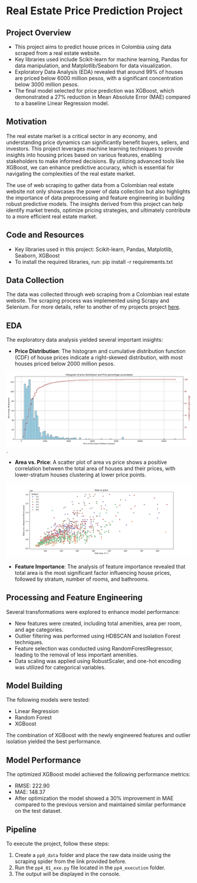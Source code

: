 # Real Estate Price Prediction Project

## Project Overview

- This project aims to predict house prices in Colombia using data scraped from a real estate website.
- Key libraries used include Scikit-learn for machine learning, Pandas for data manipulation, and Matplotlib/Seaborn for data visualization.
- Exploratory Data Analysis (EDA) revealed that around 99% of houses are priced below 6000 million pesos, with a significant concentration below 3000 million pesos.
- The final model selected for price prediction was XGBoost, which demonstrated a 27% reduction in Mean Absolute Error (MAE) compared to a baseline Linear Regression model.

## Motivation

The real estate market is a critical sector in any economy, and understanding price dynamics can significantly benefit buyers, sellers, and investors. This project leverages machine learning techniques to provide insights into housing prices based on various features, enabling stakeholders to make informed decisions. By utilizing advanced tools like XGBoost, we can enhance predictive accuracy, which is essential for navigating the complexities of the real estate market.

The use of web scraping to gather data from a Colombian real estate website not only showcases the power of data collection but also highlights the importance of data preprocessing and feature engineering in building robust predictive models. The insights derived from this project can help identify market trends, optimize pricing strategies, and ultimately contribute to a more efficient real estate market.

## Code and Resources

- Key libraries used in this project: Scikit-learn, Pandas, Matplotlib, Seaborn, XGBoost
- To install the required libraries, run:
  pip install -r requirements.txt

## Data Collection

The data was collected through web scraping from a Colombian real estate website. The scraping process was implemented using Scrapy and Selenium. For more details, refer to another of my projects project [here](https://github.com/JohnQuintero08/house_scraping_web).

## EDA

The exploratory data analysis yielded several important insights:

- **Price Distribution**: The histogram and cumulative distribution function (CDF) of house prices indicate a right-skewed distribution, with most houses priced below 2000 million pesos.

![Histogram of price distribution](files/plots/histogram_price_distribution.png).

- **Area vs. Price**: A scatter plot of area vs price shows a positive correlation between the total area of houses and their prices, with lower-stratum houses clustering at lower price points.

![Relation between area and price](files/plots/area_vs_price.png)

- **Feature Importance**: The analysis of feature importance revealed that total area is the most significant factor influencing house prices, followed by stratum, number of rooms, and bathrooms.

## Processing and Feature Engineering

Several transformations were explored to enhance model performance:

- New features were created, including total amenities, area per room, and age categories.
- Outlier filtering was performed using HDBSCAN and Isolation Forest techniques.
- Feature selection was conducted using RandomForestRegressor, leading to the removal of less important amenities.
- Data scaling was applied using RobustScaler, and one-hot encoding was utilized for categorical variables.

## Model Building

The following models were tested:

- Linear Regression
- Random Forest
- XGBoost

The combination of XGBoost with the newly engineered features and outlier isolation yielded the best performance.

## Model Performance

The optimized XGBoost model achieved the following performance metrics:

- RMSE: 222.90
- MAE: 148.37
- After optimization the model showed a 30% improvement in MAE compared to the previous version and maintained similar performance on the test dataset.

## Pipeline

To execute the project, follow these steps:

1. Create a `pp0_data` folder and place the raw data inside using the scraping spider from the link provided before.
2. Run the `pp4_01_exe.py` file located in the `pp4_execution` folder.
3. The output will be displayed in the console.
